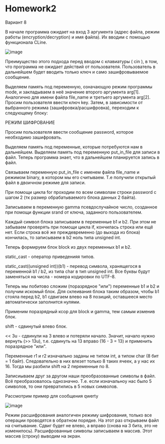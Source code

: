 # Homework2
Вариант 8


В начале программа ожидает на вход 3 аргумента (адрес файла, режим работы (encryption/decryption) и имя файла). Их вводим с помощью функционала CLine.

![image](https://user-images.githubusercontent.com/112780370/206865825-5c8ef3a4-a688-48b8-a62a-cbee97d28cd3.png)

Преимущество этого подхода перед вводом с клавиатуры ( cin ), в том, что программа не ожидает действий от пользователя. Пользователь в дальнейшем будет вводить только ключ и само зашифровываемое сообщение.
 
Выделяем память под переменную, означающую режим программы mode, и закладываем в неё значение второго аргумента arg[1]. 
Аналогично для имени файла file_name и третьего аргумента arg[2].
Просим пользователя ввести ключ key.
Затем, в зависимости от выбранного режима (зашифровка/расшифровка), переходим к следующему блоку:

РЕЖИМ ШИФРОВАНИЕ

Просим пользователя ввести сообщение password, которое необходимо зашифровать.

Выделяем память под переменные, которые потребуются нам в дальнейшем. Выделяем память под переменную put_in_file для записи в файл. Теперь программа знает, что в дальнейшем планируется запись в файл.

Связываем переменную put_in_file с именем файла file_name и режимом binary, в котором мы его считываем. Т.е получили открытый файл в двоичном режиме для записи.

При помощи цикла for проходим по всем символам строки password c шагом 2 (тк размер обрабатываемого блока данных 2 байта).

Записываем в переменную gamma псевдослучайное число, созданное при помощи функции srand от ключа, заданного пользователем.

Каждый символ блока записываем в переменные b1 и b2. При этом не забываем проверять при помощи цикла if, кончилась строка или ещё нет. Если строка всё же преждевременно (до выхода из блока) кончилась, то записываем в b2 ноль типа unsigned int.

Теперь формируем блок block из двух переменных b1 и b2.

static_cast - оператор приведенияя типов. 

static_cast((unsigned int))(b1) - перевод символа, хранящегося в переменной b1 / b2, из типа char в тип unsigned int. Все буквы будут заменяться на числа - номера кодировки по UTF-8.
 
Теперь мы побитово сложим (поразрядное "или") переменные b1 и b2 и получим искомый блок. Для склеивания блока таким образом, чтобы b1 стояла перед b2, b1 сдвигаем влево на 8 позиций, оставшееся место автоматически заполнится нулями.

Применим поразрядный ксор для block и gamma, тем самым изменив блок. 
 
shift - сдвинутый влево блок.
 
<< 3u - сдвинули на 3 влево и потеряли начало. Значит, начало нужно вернуть (>> 13u), т.е. сдвинуть на 13 вправо (16 - 3 = 13) и применить поразрядное "или".
 
Переменные r1 и r2 изначально заданы не типом int, а типом char (8 бит = 1 байт). Следовательно в них влезет только 8 таких ячеек, а у нас их 16. Тогда мы разбили shift на 2 переменные по 8.
 
Записиываем друг за другом наши преобразованные символы в файл. Всё преобразовалось однозначно. Т.е. если изначальноу нас было 5 символов, то они  превратились в 5 новых символов.
 
Рассмотрим пример для сообщения qwerty

![image](https://user-images.githubusercontent.com/112780370/206865121-7ab992d6-1951-460e-9537-8d858a105a0d.png)

 
Режим расшифрования аналогичен режиму шифрования, только все операции проводятся в обратном порядке. На этот раз открываем файл на считывание. Сдвиг будет не влево, а вправо (снова на 3 бита, это не изменилось). Расшифрованные символы записываем в массив. Этот массив (строку) выводим на экран.
